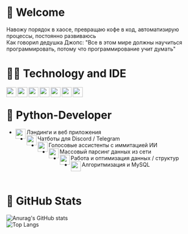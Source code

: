 # 🙋 Welcome

Навожу порядок в хаосе, превращаю кофе в код, автоматизирую процессы, постоянно развиваюсь<br>
Как говорил дедушка Джопс: "Все в этом мире должны научиться программировать, потому что программирование учит думать"
<br>
# 👨‍💻 Technology and IDE
<img align="left" width="26px" src="https://img.icons8.com/color/344/python--v1.png">
<img align="left" width="26px" src="https://img.icons8.com/color/344/intellij-idea.png">
<img align="left" width="26px" src="https://img.icons8.com/color/344/django.png">
<img align="left" width="26px" src="https://img.icons8.com/fluency/344/sublime-text.png">
<img align="left" width="26px" src="https://img.icons8.com/color/344/html-5--v1.png">
<img align="left" width="26px" src="https://img.icons8.com/dusk/344/css3.png">
<img align="left" width="26px" src="https://img.icons8.com/color/344/mysql-logo.png">

<br />

# 🐍 Python-Developer  
- <img align="left" width="26px" src="https://img.icons8.com/color/344/html-5--v1.png"> Лэндинги и веб приложения<br>
- <img align="left" width="26px" src="https://img.icons8.com/color/344/python--v1.png"> Чатботы для Discord / Telegram<br>
- <img align="left" width="26px" src="https://img.icons8.com/color/344/python--v1.png"> Голосовые ассистенты с иммитацией ИИ <br>
- <img align="left" width="26px" src="https://img.icons8.com/color/344/python--v1.png">Массовый парсинг данных из сети <br>
- <img align="left" width="26px" src="https://img.icons8.com/color/344/python--v1.png"> Работа и оптимизация данных / структур<br>
- <img align="left" width="26px" src="https://img.icons8.com/color/344/mysql-logo.png"> Алгоритмизация и MySQL<br>

<br>

# 🙂 GitHub Stats

![Anurag's GitHub stats](https://github-readme-stats.vercel.app/api?username=StacLigasfolf&show_icons=true&theme=radical)
<br>
![Top Langs](https://github-readme-stats.vercel.app/api/top-langs/?username=StacLigasfolf&langs_count=8)
<br>






